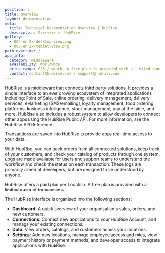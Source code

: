 ```yaml
---
position: 1
title: Overview
layout: documentation
meta:
  title: Technical Documentation Overview | HubRise
  description: Overview of HubRise.
gallery:
  - 004-en-2x-desktop-view.png
  - 005-en-2x-tablet-view.png
path_override: /
app_info:
  category: Middleware
  availability: Worldwide
  price_range: €25 / month. A free plan is provided with a limited quota of transactions.
  contact: contact@hubrise.com / support@hubrise.com
---
```


HubRise is a middleware that connects third party solutions. It provides a single interface to an ever growing ecosystem of integrated applications including: Point of Sale, online ordering, delivery management, delivery services, eMarketing (SMS/emailing), loyalty management, food ordering platforms, business intelligence, stock management, pay at the table, and more. HubRise also includes a robust system to allow developers to connect other apps using the HubRise Public API. For more information, see the HubRise <Link to="/developers/api/">API Reference</Link>.

Transactions are saved into HubRise to provide apps real-time access to your data.

With HubRise, you can track orders from all connected solutions, keep track of your customers, and check your catalog of products through one system.
Logs are made available for users and support teams to understand the workflow and check the status on each transaction. These logs are primarily aimed at developers, but are designed to be understood by anyone.

HubRise offers a paid plan per Location. A free plan is provided with a limited quota of transactions.

The HubRise interface is organised into the following sections:

- **Dashboard**: A quick overview of your organisation's sales, orders, and new customers.
- **Connections**: Connect new applications to your HubRise Account, and manage your existing connections.
- **Data**: View orders, catalogs, and customers across your locations.
- **Settings**: Add new locations, manage employee access and roles, view payment history or payment methods, and developer access to integrate applications with HubRise.
